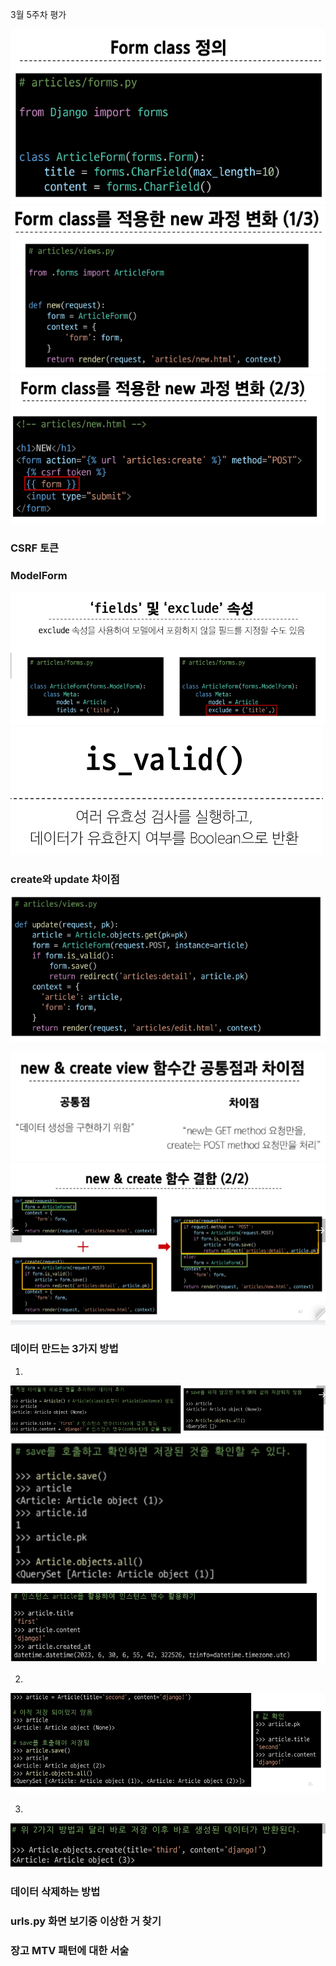 3월 5주차 평가

![Alt text](image.png)
![Alt text](image-1.png)
![Alt text](image-2.png)

### CSRF 토큰


### ModelForm
![Alt text](image-3.png)
![Alt text](image-4.png)

### create와 update 차이점
![Alt text](image-5.png)

![Alt text](image-6.png)
![Alt text](image-7.png)

### 데이터 만드는 3가지 방법
1.
![Alt text](image-8.png)
![Alt text](image-9.png)
![Alt text](image-10.png)

2.
![Alt text](image-11.png)

3.
![Alt text](image-12.png)

### 데이터 삭제하는 방법

### urls.py 화면 보기중 이상한 거 찾기

### 장고 MTV 패턴에 대한 서술